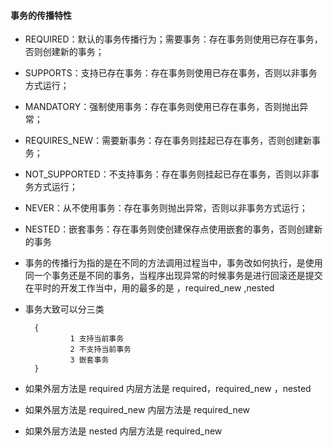 

#### 事务的传播特性
 
- REQUIRED：默认的事务传播行为；需要事务：存在事务则使用已存在事务，否则创建新的事务；
- SUPPORTS：支持已存在事务：存在事务则使用已存在事务，否则以非事务方式运行；
- MANDATORY：强制使用事务：存在事务则使用已存在事务，否则抛出异常；
- REQUIRES_NEW：需要新事务：存在事务则挂起已存在事务，否则创建新事务；
- NOT_SUPPORTED：不支持事务：存在事务则挂起已存在事务，否则以非事务方式运行；
- NEVER：从不使用事务：存在事务则抛出异常，否则以非事务方式运行；
- NESTED：嵌套事务：存在事务则使创建保存点使用嵌套的事务，否则创建新的事务



- 事务的传播行为指的是在不同的方法调用过程当中，事务改如何执行，是使用同一个事务还是不同的事务，当程序出现异常的时候事务是进行回滚还是提交
    在平时的开发工作当中，用的最多的是  ，required_new ,nested
    
- 事务大致可以分三类

        {
                1 支持当前事务 
                2 不支持当前事务
                3 嵌套事务
        }
        
- 如果外层方法是 required 内层方法是 required，required_new ，nested 

- 如果外层方法是 required_new 内层方法是 required_new


- 如果外层方法是 nested 内层方法是 required_new
